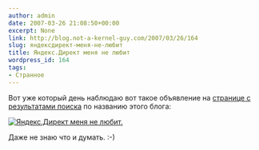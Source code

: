 ```yaml
---
author: admin
date: 2007-03-26 21:08:50+00:00
excerpt: None
link: http://blog.not-a-kernel-guy.com/2007/03/26/164
slug: яндексдирект-меня-не-любит
title: Яндекс.Директ меня не любит
wordpress_id: 164
tags:
- Странное
---
```


Вот уже который день наблюдаю вот такое объявление на [странице с результатами поиска](http://blogs.yandex.ru/search.xml?text=Not+a+kernel+guy) по названию этого блога:

[![Яндекс.Директ меня не любит.](http://blog.not-a-kernel-guy.com/wp-content/uploads/2007/03/yandex_direct.thumbnail.png)](http://blog.not-a-kernel-guy.com/wp-content/uploads/2007/03/yandex_direct.png)

Даже не знаю что и думать. :-)
